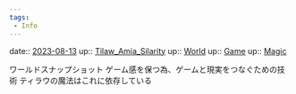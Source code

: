 ```yaml
---
tags:
 - Info
---
```


date:: [2023-08-13](/Daily_Note/2023-08-13.md)
up:: [Tilaw_Amia_Silarity](Bar/Novel/Nacaria/Tilaw_Amia_Silarity.md)
up:: [World](Bar/Novel/Topics/World.md)
up:: [Game](Bar/Novel/Topics/Game.md)
up:: [Magic](Bar/Novel/Topics/Magic.md)

ワールドスナップショット
ゲーム感を保つ為、ゲームと現実をつなぐための技術
ティラウの魔法はこれに依存している